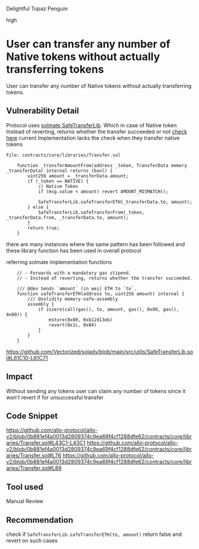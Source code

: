 Delightful Topaz Penguin

high

# User can transfer any number of Native tokens without actually transferring tokens

User can transfer any number of Native tokens without actually transferring tokens.
## Vulnerability Detail

Protocol uses [solmate SafeTransferLib](https://github.com/Vectorized/solady/blob/main/src/utils/SafeTransferLib.sol). Which in case of Native token Instead of reverting, returns whether the transfer succeeded or not [check here](https://github.com/Vectorized/solady/blob/main/src/utils/SafeTransferLib.sol#L61C10-L61C71) 
current Implementation lacks the check when they transfer native tokens 
```solidity
File: contracts/core/libraries/Transfer.sol

    function _transferAmountFrom(address _token, TransferData memory _transferData) internal returns (bool) {
        uint256 amount = _transferData.amount;
        if (_token == NATIVE) {
            // Native Token
            if (msg.value < amount) revert AMOUNT_MISMATCH();

            SafeTransferLib.safeTransferETH(_transferData.to, amount);
        } else {
            SafeTransferLib.safeTransferFrom(_token, _transferData.from, _transferData.to, amount);
        }
        return true;
    }
```
there are many instances where the same pattern has been followed and these library function has been used in overall protocol

referring solmate implementation functions
```solidity
    // - Forwards with a mandatory gas stipend.
    // - Instead of reverting, returns whether the transfer succeeded.

    /// @dev Sends `amount` (in wei) ETH to `to`.
    function safeTransferETH(address to, uint256 amount) internal {
        /// @solidity memory-safe-assembly
        assembly {
            if iszero(call(gas(), to, amount, gas(), 0x00, gas(), 0x00)) {
                mstore(0x00, 0xb12d13eb) 
                revert(0x1c, 0x04)
            }
        }
    }

```
https://github.com/Vectorized/solady/blob/main/src/utils/SafeTransferLib.sol#L61C10-L61C71
## Impact
Without sending any tokens user can claim any number of tokens since it won't revert if for unsuccessful transfer 
## Code Snippet
https://github.com/allo-protocol/allo-v2/blob/0b881ef4a0013d2809374c9ea69f4cf1288dfe62/contracts/core/libraries/Transfer.sol#L43C1-L43C1
https://github.com/allo-protocol/allo-v2/blob/0b881ef4a0013d2809374c9ea69f4cf1288dfe62/contracts/core/libraries/Transfer.sol#L76
https://github.com/allo-protocol/allo-v2/blob/0b881ef4a0013d2809374c9ea69f4cf1288dfe62/contracts/core/libraries/Transfer.sol#L89
## Tool used

Manual Review

## Recommendation

check if `SafeTransferLib.safeTransferETH(to, amount)` return false and revert on such cases